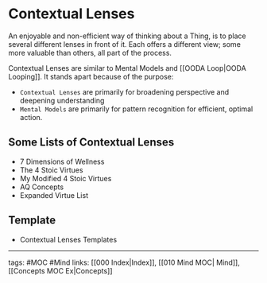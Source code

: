 # Contextual Lenses
An enjoyable and non-efficient way of thinking about a Thing, is to place several different lenses in front of it. Each offers a different view; some more valuable than others, all part of the process.

Contextual Lenses are similar to Mental Models and [[OODA Loop|OODA Looping]]. It stands apart because of the purpose:

- `Contextual Lenses` are primarily for broadening perspective and deepening understanding
- `Mental Models` are primarily for pattern recognition for efficient, optimal action. 

## Some Lists of Contextual Lenses
- 7 Dimensions of Wellness
- The 4 Stoic Virtues
- My Modified 4 Stoic Virtues
- AQ Concepts
- Expanded Virtue List

## Template
- Contextual Lenses Templates

---
tags: #MOC #Mind
links: [[000 Index|Index]], [[010 Mind MOC| Mind]], [[Concepts MOC Ex|Concepts]]


